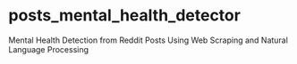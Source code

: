 # posts_mental_health_detector
Mental Health Detection from Reddit Posts Using Web Scraping and Natural Language Processing
